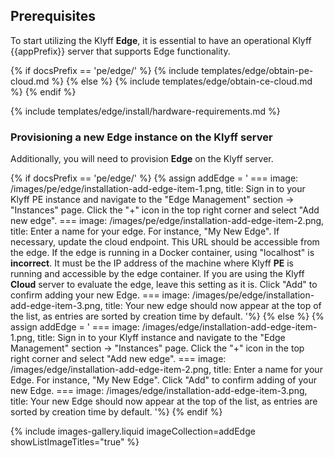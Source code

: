 ## Prerequisites

To start utilizing the Klyff **Edge**, it is essential to have an operational Klyff {{appPrefix}} server that supports Edge functionality.

{% if docsPrefix == 'pe/edge/' %}
{% include templates/edge/obtain-pe-cloud.md %}
{% else %}
{% include templates/edge/obtain-ce-cloud.md %}
{% endif %}

{% include templates/edge/install/hardware-requirements.md %}

### Provisioning a new Edge instance on the Klyff server

Additionally, you will need to provision **Edge** on the Klyff server.

{% if docsPrefix == 'pe/edge/' %}
{% assign addEdge = '
    ===
        image: /images/pe/edge/installation-add-edge-item-1.png,
        title: Sign in to your Klyff PE instance and navigate to the "Edge Management" section -> "Instances" page. Click the "+" icon in the top right corner and select "Add new edge".
    ===
        image: /images/pe/edge/installation-add-edge-item-2.png,
        title: Enter a name for your edge. For instance, "My New Edge". If necessary, update the cloud endpoint. This URL should be accessible from the edge. If the edge is running in a Docker container, using "localhost" is <b>incorrect</b>. It must be the IP address of the machine where Klyff <b>PE</b> is running and accessible by the edge container. If you are using the Klyff <b>Cloud</b> server to evaluate the edge, leave this setting as it is. Click "Add" to confirm adding your new Edge.
    ===
        image: /images/pe/edge/installation-add-edge-item-3.png,
        title: Your new edge should now appear at the top of the list, as entries are sorted by creation time by default.
'%}
{% else %}
{% assign addEdge = '
    ===
        image: /images/edge/installation-add-edge-item-1.png,
        title: Sign in to your Klyff instance and navigate to the "Edge Management" section -> "Instances" page. Click the "+" icon in the top right corner and select "Add new edge".
    ===
        image: /images/edge/installation-add-edge-item-2.png,
        title: Enter a name for your Edge. For instance, "My New Edge". Click "Add" to confirm adding of your new Edge.
    ===
        image: /images/edge/installation-add-edge-item-3.png,
        title: Your new Edge should now appear at the top of the list, as entries are sorted by creation time by default.
'%}
{% endif %}

{% include images-gallery.liquid imageCollection=addEdge showListImageTitles="true" %}